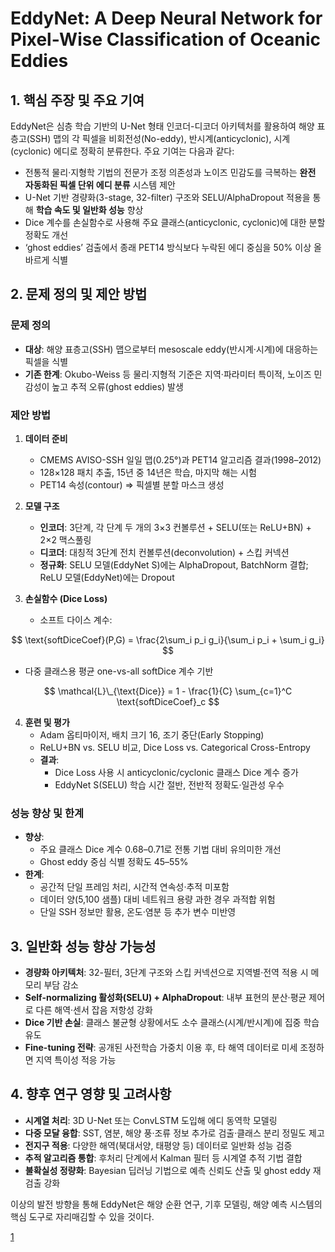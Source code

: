 # EddyNet: A Deep Neural Network for Pixel-Wise Classification of Oceanic Eddies

## 1. 핵심 주장 및 주요 기여  
EddyNet은 심층 학습 기반의 U-Net 형태 인코더-디코더 아키텍처를 활용하여 해양 표층고(SSH) 맵의 각 픽셀을 비회전성(No-eddy), 반시계(anticyclonic), 시계(cyclonic) 에디로 정확히 분류한다. 주요 기여는 다음과 같다:  
- 전통적 물리·지형학 기법의 전문가 조정 의존성과 노이즈 민감도를 극복하는 **완전 자동화된 픽셀 단위 에디 분류** 시스템 제안  
- U-Net 기반 경량화(3-stage, 32-filter) 구조와 SELU/AlphaDropout 적용을 통해 **학습 속도 및 일반화 성능** 향상  
- Dice 계수를 손실함수로 사용해 주요 클래스(anticyclonic, cyclonic)에 대한 분할 정확도 개선  
- ‘ghost eddies’ 검출에서 종래 PET14 방식보다 누락된 에디 중심을 50% 이상 올바르게 식별  

## 2. 문제 정의 및 제안 방법  

### 문제 정의  
- **대상**: 해양 표층고(SSH) 맵으로부터 mesoscale eddy(반시계·시계)에 대응하는 픽셀을 식별  
- **기존 한계**: Okubo-Weiss 등 물리·지형적 기준은 지역·파라미터 특이적, 노이즈 민감성이 높고 추적 오류(ghost eddies) 발생  

### 제안 방법  
1. **데이터 준비**  
   - CMEMS AVISO-SSH 일일 맵(0.25°)과 PET14 알고리즘 결과(1998–2012)  
   - 128×128 패치 추출, 15년 중 14년은 학습, 마지막 해는 시험  
   - PET14 속성(contour) ⇒ 픽셀별 분할 마스크 생성  

2. **모델 구조**  
   - **인코더**: 3단계, 각 단계 두 개의 3×3 컨볼루션 + SELU(또는 ReLU+BN) + 2×2 맥스풀링  
   - **디코더**: 대칭적 3단계 전치 컨볼루션(deconvolution) + 스킵 커넥션  
   - **정규화**: SELU 모델(EddyNet S)에는 AlphaDropout, BatchNorm 결합; ReLU 모델(EddyNet)에는 Dropout  

3. **손실함수 (Dice Loss)**  
   - 소프트 다이스 계수:  

$$
       \text{softDiceCoef}(P,G) = \frac{2\sum_i p_i g_i}{\sum_i p_i + \sum_i g_i}
     $$  
   
   - 다중 클래스용 평균 one-vs-all softDice 계수 기반  

$$
       \mathcal{L}\_{\text{Dice}} = 1 - \frac{1}{C} \sum_{c=1}^C \text{softDiceCoef}_c
     $$

4. **훈련 및 평가**  
   - Adam 옵티마이저, 배치 크기 16, 조기 중단(Early Stopping)  
   - ReLU+BN vs. SELU 비교, Dice Loss vs. Categorical Cross-Entropy  
   - **결과**:  
     - Dice Loss 사용 시 anticyclonic/cyclonic 클래스 Dice 계수 증가  
     - EddyNet S(SELU) 학습 시간 절반, 전반적 정확도·일관성 우수  

### 성능 향상 및 한계  
- **향상**:  
  - 주요 클래스 Dice 계수 0.68–0.71로 전통 기법 대비 유의미한 개선  
  - Ghost eddy 중심 식별 정확도 45–55%  
- **한계**:  
  - 공간적 단일 프레임 처리, 시간적 연속성·추적 미포함  
  - 데이터 양(5,100 샘플) 대비 네트워크 용량 과한 경우 과적합 위험  
  - 단일 SSH 정보만 활용, 온도·염분 등 추가 변수 미반영  

## 3. 일반화 성능 향상 가능성  
- **경량화 아키텍처**: 32-필터, 3단계 구조와 스킵 커넥션으로 지역별·전역 적용 시 메모리 부담 감소  
- **Self-normalizing 활성화(SELU) + AlphaDropout**: 내부 표현의 분산·평균 제어로 다른 해역·센서 잡음 저항성 강화  
- **Dice 기반 손실**: 클래스 불균형 상황에서도 소수 클래스(시계/반시계)에 집중 학습 유도  
- **Fine-tuning 전략**: 공개된 사전학습 가중치 이용 후, 타 해역 데이터로 미세 조정하면 지역 특이성 적응 가능  

## 4. 향후 연구 영향 및 고려사항  
- **시계열 처리**: 3D U-Net 또는 ConvLSTM 도입해 에디 동역학 모델링  
- **다중 모달 융합**: SST, 염분, 해양 풍·조류 정보 추가로 검출·클래스 분리 정밀도 제고  
- **전지구 적용**: 다양한 해역(북대서양, 태평양 등) 데이터로 일반화 성능 검증  
- **추적 알고리즘 통합**: 후처리 단계에서 Kalman 필터 등 시계열 추적 기법 결합  
- **불확실성 정량화**: Bayesian 딥러닝 기법으로 예측 신뢰도 산출 및 ghost eddy 재검출 강화  

이상의 발전 방향을 통해 EddyNet은 해양 순환 연구, 기후 모델링, 해양 예측 시스템의 핵심 도구로 자리매김할 수 있을 것이다.

[1](https://ppl-ai-file-upload.s3.amazonaws.com/web/direct-files/attachments/22370781/0f1cf875-ab18-4418-ab28-2a0e29630ba9/1711.03954v1.pdf)

